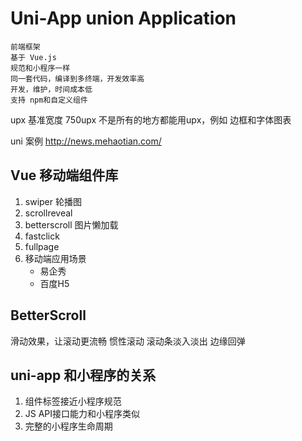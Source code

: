 # Uni-App union Application
	前端框架
	基于 Vue.js
	规范和小程序一样
	同一套代码，编译到多终端，开发效率高
	开发，维护，时间成本低
	支持 npm和自定义组件

upx 基准宽度 750upx
	不是所有的地方都能用upx，例如 边框和字体图表

uni 案例
http://news.mehaotian.com/


## Vue 移动端组件库

1. swiper 轮播图
2. scrollreveal
3. betterscroll 图片懒加载
4. fastclick
5. fullpage
6. 移动端应用场景
	* 易企秀
	* 百度H5


## BetterScroll

滑动效果，让滚动更流畅
惯性滚动
滚动条淡入淡出
边缘回弹


## uni-app 和小程序的关系

1. 组件标签接近小程序规范
2. JS API接口能力和小程序类似
3. 完整的小程序生命周期


